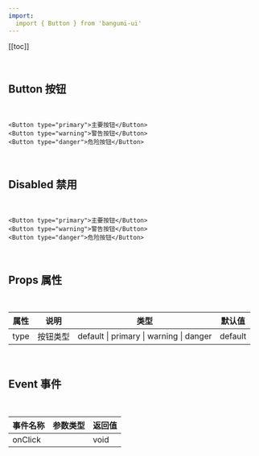```yaml
---
import: 
  import { Button } from 'bangumi-ui'
---
```


[[toc]]


<br/>

## Button 按钮

<br/>

```tsx
<Button type="primary">主要按钮</Button>
<Button type="warning">警告按钮</Button>
<Button type="danger">危险按钮</Button>
```
<br/>


## Disabled 禁用

<br/>

```tsx
<Button type="primary">主要按钮</Button>
<Button type="warning">警告按钮</Button>
<Button type="danger">危险按钮</Button>
```
<br/>





## Props 属性
<br/>

属性 | 说明 | 类型  | 默认值
---|---|---|---
type | 按钮类型 | default \| primary \| warning \| danger | default | 

<br/>

## Event 事件

<br/>


事件名称 | 参数类型 | 返回值
---|---|---
onClick | | void |